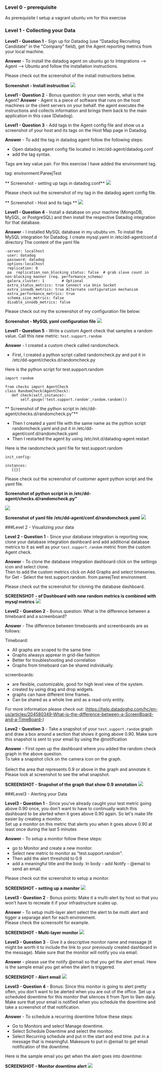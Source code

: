### Level 0 - prerequisite
As prerequisite I setup a vagrant ubuntu vm for this exercise

### Level 1 - Collecting your Data

**Level1 - Question 1** - Sign up for Datadog (use "Datadog Recruiting Candidate" in the "Company" field), get the Agent reporting metrics from your local machine.

**Answer** - To install the datadog agent on ubuntu go to Integrations --> Agent --> Ubuntu and follow the installation instructions.

Please check out the screenshot of the install instructions below.

**Screenshot - Install instruction**
![](https://github.com/pareej/hiring-engineers/blob/master/q1-agentinstall.PNG?raw=true)



**Level1 - Question 2** - Bonus question: In your own words, what is the Agent?
**Answer** - Agent is a piece of software that runs on the host machines or the client servers on your behalf. the agent executes the instructions and collects information and brings them back to the main application in this case (Datadog).

**Level1 - Question 3** - Add tags in the Agent config file and show us a screenshot of your host and its tags on the Host Map page in Datadog.

**Answer** - To add the tag in datadog agent follow the following steps:
  - Open datadog agent config file located in /etc/dd-agent/datadog.conf
  - add the tag syntax.

Tags are key value pair. For this exercise I have added the environment tag.

tag: environment:PareejTest

** Screenshot - setting up tags in datadog.conf**
![](https://github.com/pareej/hiring-engineers/blob/master/q1-AddingTags.PNG?raw=true)

Please check out the screenshot of my tag in the datadog agent config file.

** Screenshot - Host and its tags **
![](https://github.com/pareej/hiring-engineers/blob/master/q1-hosttag.PNG?raw=true)



**Level1 - Question 4** - Install a database on your machine (MongoDB, MySQL, or PostgreSQL) and then install the respective Datadog integration for that database.

**Answer** - I installed MySQL database in my ububtu vm.
To install the MySQL integration for Datadog. I create mysql.yaml in /etc/dd-agent/conf.d directory
 The content of the yaml file

    -server: localhost
     user: datadog
     password: datadog
     options:localhost
     replication: 0
     pa  replication_non_blocking_status: false  # grab slave count in non-blocking manner (req. performance_schema)
     galera_cluster: 1        # Optional
     extra_status_metrics: true Connect via Unix Socket
     extra_innodb_metrics: true Alternate configuration mechanism
     extra_performance_metrics: true
     schema_size_metrics: false
     disable_innodb_metrics: false

Please check out my the screenshot of my configuration file below:

**Screenshot - MySQL yaml configuration file**
![](https://github.com/pareej/hiring-engineers/blob/master/q1-Mysql.yaml.cofig.PNG?raw=true)


**Level1 - Question 5** - Write a custom Agent check that samples a random value. Call this new metric: `test.support.random`

**Answer** - I created a custom check called randomcheck.
- First, I created a python script called randomcheck.py and put it in /etc/dd-agent/checks.d/randomcheck.py


Here is the python script for test.support.random

    import random

    from checks import AgentCheck
    class RandomCheck(AgentCheck):
       def check(self,instance):
           self.gauge('test.support.random',random.random())

** Screenshot of the python script in /etc/dd-agent/checks.d/randomcheck.py"**



- Then I created a yaml file with the same name as the python script randomcheck.yaml and put it in /etc/dd-agent/conf.d/randomcheck.yaml
- Then I restarted the agent by using /etc/init.d/datadog-agent restart


Here is the randomcheck yaml file for test.support.random

    init_config:

    instances:
       [{}]

Please check out the screenshot of customer agent python script and the yaml file.

**Screenshot of python script in in /etc/dd-agent/checks.d/randomcheck.py"**

![](https://github.com/pareej/hiring-engineers/blob/master/q1-randomchek.PNG?raw=true)

**Screenshot of yaml file /etc/dd-agent/conf.d/randomcheck.yaml**
![](https://github.com/pareej/hiring-engineers/blob/master/q1-randomconfig.PNG?raw=true)


###Level 2 - Visualizing your data

**Level 2 - Question 1** -
Since your database integration is reporting now, clone your database integration dashboard and add additional database metrics to it as well as your `test.support.random` metric from the custom Agent check.


**Answer** - To clone the database integration dashboard click on the settings icon and select clone.<br>Then to add the custom metrics click on Add Graphs and select timeseries. for Get - Select the test.support.random. from pareejTest environment.</br>

Please check out the screenshot for cloning the database dashboard.


**SCREENSHOT - of Dashboard with new random metrics is combined with mysql metrics**
![](https://github.com/pareej/hiring-engineers/blob/master/q2-PareejCombinedDash1.PNG?raw=true)


**Level2 - Question 2** - Bonus question: What is the difference between a timeboard and a screenboard?

**Answer** - The difference between timeboards and screenboards are as follows:

Timeboard:
- All graphs are scoped to the same time
- Graphs alwasys apprear in grid-like fashion
- Better for troubleshooting and correlation
- Graphs from timeboard can be shared individually.

screenboards:
- are flexible, customizable, good for high level view of the system.
- created by using drag and drop widgets.
- graphs can have different time frames.
- Can be shared as a whole live and as a read-only entity.

For more information please check out: (https://help.datadoghq.com/hc/en-us/articles/204580349-What-is-the-difference-between-a-ScreenBoard-and-a-TimeBoard-)


**Leve2 - Question 3** - Take a snapshot of your `test.support.random` graph and draw a box around a section that shows it going above 0.90. Make sure this snapshot is sent to your email by using the @notification

**Answer** - First open up the dashboard where you added the random check graph in the above question.
<br>To take a snapshot click on the camera icon on the graph.</br>
<br>Select the area that represents 0.9 or above in the graph and annotate it.</br>
Please look at screenshot to see the what snapshot.

**SCREENSHOT - Snapshot of the graph that show 0.9 annotation**
![](https://github.com/pareej/hiring-engineers/blob/master/q2-snaphostofRandomtest.PNG?raw=true)

###Level3 - Alerting your Data

**Level3 - Question 1** - Since you've already caught your test metric going above 0.90 once, you don't want to have to continually watch this dashboard to be alerted when it goes above 0.90 again.  So let's make life easier by creating a monitor.  
Set up a monitor on this metric that alerts you when it goes above 0.90 at least once during the last 5 minutes

**Answer** - To setup a monitor follow these steps:
- go to Monitor and create a new monitor.
- Select new metric to monitor as "test.support.random".
- Then add the alert threshold to 0.9
- add a meaningful title and the body. In body - add Notify - @email to send an email.

Please check out the screenshot to setup a monitor.

**SCREENSHOT - setting up a monitor**
![](https://github.com/pareej/hiring-engineers/blob/master/q3-setupmonitor.PNG?raw=true)

**Level3 - Question 2** - Bonus points:  Make it a multi-alert by host so that you won't have to recreate it if your infrastructure scales up.

**Answer** - To setup multi-layer alert select the alert to be multi alert and tigger a separage alert for each environment.
<br> Please check the screensoht for example. </br>

**SCREENSHOT - Multi-layer monitor**
![](https://github.com/pareej/hiring-engineers/blob/master/q3-multialertsetup.PNG?raw=true)


**Level3 - Question 3** - Give it a descriptive monitor name and message (it might be worth it to include the link to your previously created dashboard in the message).  Make sure that the monitor will notify you via email.

**Answer** - please use the notify @email so that you get the alert email. Here is the sample email you get when the alert is triggered.

**SCREENSHOT - Alert email**
![](https://github.com/pareej/hiring-engineers/blob/master/q3-emailfromdd.PNG?raw=true)


**Level3 - Question 4** - Bonus: Since this monitor is going to alert pretty often, you don't want to be alerted when you are out of the office. Set up a scheduled downtime for this monitor that silences it from 7pm to 9am daily. Make sure that your email is notified when you schedule the downtime and take a screenshot of that notification.

**Answer** - To schedule a recurring downtime follow these steps:
- Go to Monitors and select Manage downtime.
- Select Schedule Downtime and select the monitor.
- Select Recurring schedule and put in the start and end time. put in a message that is meaningful. Makesure to put in @email to get email notification of the downtime.

Here is the sample email you get when the alert goes into downtime:


**SCREENSHOT - Monitor downtime alert**
![](https://github.com/pareej/hiring-engineers/blob/master/q3-alert-down-time-started.PNG?raw=true)
